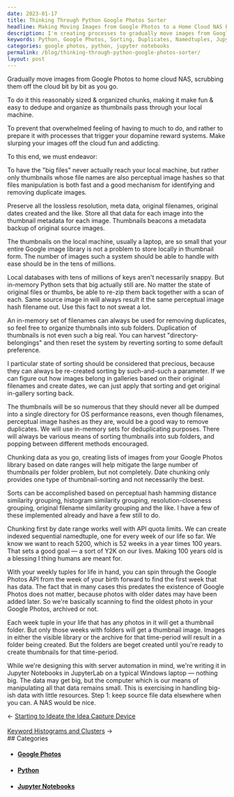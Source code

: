 ```yaml
---
date: 2023-01-17
title: Thinking Through Python Google Photos Sorter
headline: Making Moving Images from Google Photos to a Home Cloud NAS Easier with Python Sets and Jupyter Notebooks
description: I'm creating processes to gradually move images from Google Photos to a home cloud NAS in a fun and addicting way. I'm using Python sets to identify and remove duplicates, chunking data to create indexed sequential namedtuples for each week of my life up to 100 years, and creating thumbnail folders when I'm ready.
keywords: Python, Google Photos, Sorting, Duplicates, Namedtuples, Jupyter Notebooks, Windows, Big Data, Small Resources, NAS
categories: google photos, python, jupyter notebooks
permalink: /blog/thinking-through-python-google-photos-sorter/
layout: post
---
```



Gradually move images from Google Photos to home cloud NAS, scrubbing them off
the cloud bit by bit as you go.

To do it this reasonably sized & organized chunks, making it make fun & easy to
dedupe and organize as thumbnails pass through your local machine.

To prevent that overwhelmed feeling of having to much to do, and rather to
prepare it with processes that trigger your dopamine reward systems. Make
slurping your images off the cloud fun and addicting.

To this end, we must endeavor:

To have the "big files" never actually reach your local machine, but rather
only thumbnails whose file names are also perceptual image hashes so that files
manipulation is both fast and a good mechanism for identifying and removing
duplicate images.

Preserve all the lossless resolution, meta data, original filenames, original
dates created and the like. Store all that data for each image into the
thumbnail metadata for each image. Thumbnails beacons a metadata backup of
original source images.

The thumbnails on the local machine, usually a laptop, are so small that your
entire Google image library is not a problem to store locally in thumbnail
form. The number of images such a system should be able to handle with ease
should be in the tens of millions.

Local databases with tens of millions of keys aren't necessarily snappy. But
in-memory Python sets that big actually still are. No matter the state of
original files or thumbs, be able to re-zip them back together with a scan of
each. Same source image in will always result  it the same perceptual image
hash filename out. Use this fact to not sweat a lot.

An in-memory set of filenames can always be used for removing duplicates, so
feel free to organize thumbnails into sub folders. Duplication of thumbnails is
not even such a big real. You can harvest "directory-belongings" and then reset
the system by reverting sorting to some default preference.

 I particular state of sorting should be considered that precious, because they
can always be re-created sorting by such-and-such a parameter. If we can figure
out how images belong in galleries based on their original filenames and create
dates, we can just apply that sorting and get original in-gallery sorting back.

The thumbnails will be so numerous that they should never all be dumped into a
single directory for OS performance reasons, even though filenames, perceptual
image hashes as they are, would be a good way to remove duplicates. We will use
in-memory sets for deduplicating purposes. There will always be various means
of sorting thumbnails into sub folders, and popping between different methods
encouraged.

Chunking data as you go, creating lists of images from your Google Photos
library based on date ranges will help mitigate the large number of thumbnails
per folder problem, but not completely. Date chunking only provides one type of
thumbnail-sorting and not necessarily the best.

Sorts can be accomplished based on perceptual hash hamming distance similarity
grouping, histogram similarity grouping, resolution-closeness grouping,
original filename similarity grouping and the like. I have a few of these
implemented already and have a few still to do.

Chunking first by date range works well with API quota limits. We can create
indexed sequential namedtuple, one for every week of our life so far. We know
we want to reach 5200, which is 52 weeks in a year times 100 years. That sets a
good goal — a sort of Y2K on our lives. Making 100 years old is a blessing I
thing humans are meant for.

With your weekly tuples for life in hand, you can spin through the Google
Photos API from the week of your birth forward to find the first week that has
data. The fact that in many cases this predates the existence of Google Photos
does not matter, because photos with older dates may have been added later. So
we're basically scanning to find the oldest photo in your Google Photos,
archived or not.

Each week tuple in your life that has any photos in it will get a thumbnail
folder. But only those weeks with folders will get a thumbnail image. Images in
either the visible library or the archive for that time-period will result in a
folder being created. But the folders are beget created until you're ready to
create thumbnails for that time-period.

While we're designing this with server automation in mind, we're writing it in
Jupyter Notebooks in JupyterLab on a typical Windows laptop — nothing big. The
data may get big, but the computer which is our means of manipulating all that
data remains small. This is exercising in handling big-ish data with little
resources. Step 1: keep source file data elsewhere when you can. A NAS would be
nice.


<div class="post-nav"><div class="post-nav-prev"><span class="arrow">&larr;&nbsp;</span><a href="/blog/starting-to-ideate-the-idea-capture-device">Starting to Ideate the Idea Capture Device</a></div> &nbsp; <div class="post-nav-next"><a href="/blog/keyword-histograms-and-clusters">Keyword Histograms and Clusters</a><span class="arrow">&nbsp;&rarr;</span></div></div>
## Categories

<ul>
<li><h4><a href='/google-photos/'>Google Photos</a></h4></li>
<li><h4><a href='/python/'>Python</a></h4></li>
<li><h4><a href='/jupyter-notebooks/'>Jupyter Notebooks</a></h4></li></ul>